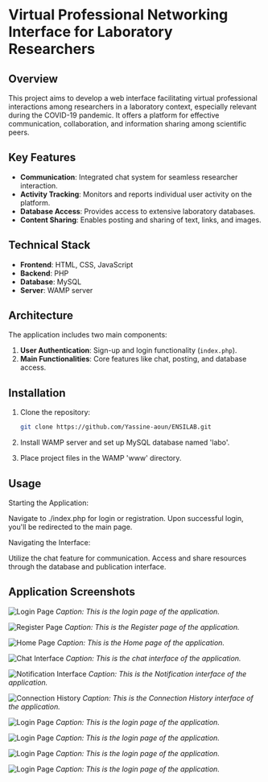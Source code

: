 # Virtual Professional Networking Interface for Laboratory Researchers

## Overview
This project aims to develop a web interface facilitating virtual
professional interactions among researchers in a laboratory context,
especially relevant during the COVID-19 pandemic. It offers a platform
for effective communication, collaboration, and information sharing
among scientific peers.

## Key Features
- **Communication**: Integrated chat system for seamless researcher interaction.
- **Activity Tracking**: Monitors and reports individual user activity
on the platform.
- **Database Access**: Provides access to extensive laboratory databases.
- **Content Sharing**: Enables posting and sharing of text, links, and images.


## Technical Stack
- **Frontend**: HTML, CSS, JavaScript
- **Backend**: PHP
- **Database**: MySQL
- **Server**: WAMP server

## Architecture
The application includes two main components:
1. **User Authentication**: Sign-up and login functionality (`index.php`).
2. **Main Functionalities**: Core features like chat, posting, and
database access.

## Installation

1. Clone the repository:
   ```bash
   git clone https://github.com/Yassine-aoun/ENSILAB.git
      ```




2. Install WAMP server and set up MySQL database named 'labo'.
3. Place project files in the WAMP 'www' directory.

## Usage

Starting the Application:

Navigate to ./index.php for login or registration.
Upon successful login, you'll be redirected to the main page.

Navigating the Interface:

Utilize the chat feature for communication.
Access and share resources through the database and publication interface.
## Application Screenshots

![Login Page](projet%20ENSILAB/image-017.png)
*Caption: This is the login page of the application.*

![Register Page](projet%20ENSILAB/image-018.png)
*Caption: This is the Register page of the application.*

![Home Page](projet%20ENSILAB/image-019.png)
*Caption: This is the Home page of the application.*

![Chat Interface](projet%20ENSILAB/image-024.png)
*Caption: This is the chat interface of the application.*

![Notification Interface](projet%20ENSILAB/image-026.png)
*Caption: This is the Notification interface of the application.*

![Connection History](projet%20ENSILAB/image-028.png)
*Caption: This is the Connection History interface of the application.*

![Login Page](projet%20ENSILAB/image-030.png)
*Caption: This is the login page of the application.*

![Login Page](projet%20ENSILAB/image-032.png)
*Caption: This is the login page of the application.*

![Login Page](projet%20ENSILAB/image-034.jpg)
*Caption: This is the login page of the application.*

![Login Page](projet%20ENSILAB/image-035.jpg)
*Caption: This is the login page of the application.*


